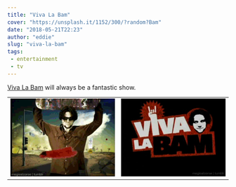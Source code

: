 ```yaml
---
title: "Viva La Bam"
cover: "https://unsplash.it/1152/300/?random?Bam"
date: "2018-05-21T22:23"
author: "eddie"
slug: "viva-la-bam"
tags:
 - entertainment
 - tv
---
```

[Viva La Bam](https://en.wikipedia.org/wiki/Viva_La_Bam) will always be a fantastic show.
<table class="image-split">
    <tr>
        <td>
            <img src="/images/viva-la-bam-1.gif" alt="Bam Margera">
        </td>
        <td>
            <img src="/images/viva-la-bam-2.gif" alt="Viva La Bam">
        </td>
    </tr>
</table>
